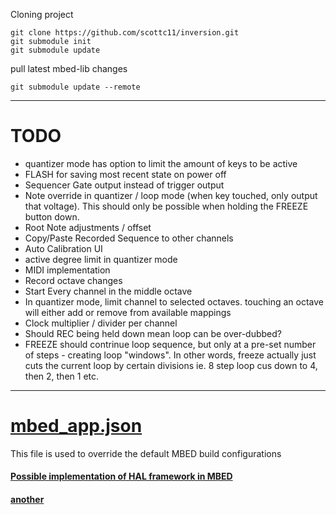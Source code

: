 

Cloning project

```
git clone https://github.com/scottc11/inversion.git
git submodule init
git submodule update
```

pull latest mbed-lib changes
```
git submodule update --remote
```

---
# TODO

- quantizer mode has option to limit the amount of keys to be active
- FLASH for saving most recent state on power off
- Sequencer Gate output instead of trigger output
- Note override in quantizer / loop mode (when key touched, only output that voltage). This should only be possible when holding the FREEZE button down.
- Root Note adjustments / offset
- Copy/Paste Recorded Sequence to other channels
- Auto Calibration UI
- active degree limit in quantizer mode
- MIDI implementation
- Record octave changes
- Start Every channel in the middle octave
- In quantizer mode, limit channel to selected octaves. touching an octave will either add or remove from available mappings
- Clock multiplier / divider per channel
- Should REC being held down mean loop can be over-dubbed?
- FREEZE should contrinue loop sequence, but only at a pre-set number of steps - creating loop "windows". In other words, freeze actually just cuts the current loop by certain divisions ie. 8 step loop cus down to 4, then 2, then 1 etc.

---
# [mbed_app.json](https://os.mbed.com/docs/mbed-os/v5.11/reference/configuration.html)

This file is used to override the default MBED build configurations


#### [Possible implementation of HAL framework in MBED](https://os.mbed.com/forum/platform-34-ST-Nucleo-F401RE-community/topic/4963/?page=2)

#### [another](https://os.mbed.com/users/gregeric/code/Nucleo_Hello_Encoder/docs/tip/main_8cpp_source.html)